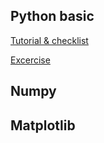 ## Python basic

[Tutorial & checklist](https://github.com/laiviet/proptitaig/blob/master/python-tutorials/python-basic.md)

[Excercise](https://github.com/laiviet/proptitaig/blob/master/python-tutorials/excercise.md)

## Numpy

## Matplotlib


